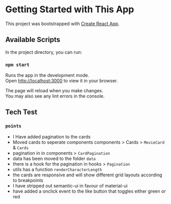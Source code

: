 # Getting Started with  This App

This project was bootstrapped with [Create React App](https://github.com/facebook/create-react-app).

## Available Scripts

In the project directory, you can run:

### `npm start`

Runs the app in the development mode.\
Open [http://localhost:3000](http://localhost:3000) to view it in your browser.

The page will reload when you make changes.\
You may also see any lint errors in the console.

## Tech Test 
### `points`

* I Have added pagination to the cards
* Moved cards to seperate components components > Cards > `MovieCard` & `Cards`
* pagination in in components > `CardPagination`
* data has been moved to the folder `data`
* there is a hook for the pagination in hooks > `Pagination`
* utils has a function  `renderCharacterLength`
* the cards are responsive and will show different grid layouts according to breakpoints 
* I have stripped out semantic-ui in favour of material-ui 
* have added a onclick event to the like button that toggles either green or red 